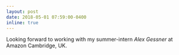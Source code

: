 ```yaml
---
layout: post
date: 2018-05-01 07:59:00-0400
inline: true
---
```


Looking forward to working with my summer-intern *Alex Gessner* at Amazon Cambridge, UK.
